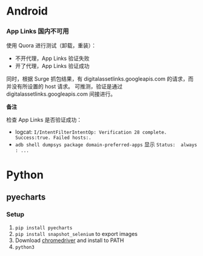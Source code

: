 # Android

### App Links 国内不可用

使用 Quora 进行测试（卸载，重装）：
- 不开代理，App Links 验证失败
- 开了代理，App Links 验证成功

同时，根据 Surge 抓包结果，有 digitalassetlinks.googleapis.com 的请求，而并没有所设置的 host 请求。
可推测，验证是通过 digitalassetlinks.googleapis.com 间接进行。

**备注**

检查 App Links 是否验证成功：
- logcat: `I/IntentFilterIntentOp: Verification 28 complete. Success:true. Failed hosts:.`
- `adb shell dumpsys package domain-preferred-apps` 显示 `Status:  always : ...`

# Python

## pyecharts

### Setup

1. `pip install pyecharts`
2. `pip install snapshot_selenium` to export images
  1. Download [chromedriver](https://sites.google.com/a/chromium.org/chromedriver/home) and install to PATH
3. `python3`